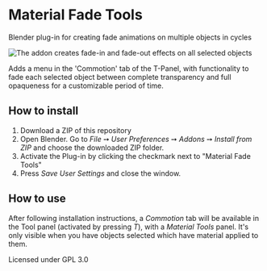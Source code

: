 # Material Fade Tools
Blender plug-in for creating fade animations on multiple objects in cycles

![The addon creates fade-in and fade-out effects on all selected objects](http://bastianilso.com/wp-content/uploads/2017/06/material_fadein_fadeout.png)

Adds a menu in the 'Commotion' tab of the T-Panel, with functionality to fade each selected object between complete transparency and full opaqueness for a customizable period of time.

## How to install

 1. Download a ZIP of this repository
 2. Open Blender. Go to _File_ ➙ _User Preferences_ ➙ _Addons_ ➙ _Install from ZIP_ and choose the downloaded ZIP folder.
 3. Activate the Plug-in by clicking the checkmark next to "Material Fade Tools"
4. Press _Save User Settings_ and close the window.
 
## How to use

After following installation instructions, a _Commotion_ tab will be available in the Tool panel (activated by pressing _T_), with a _Material Tools_ panel. It's only visible when you have objects selected which have material applied to them.

Licensed under GPL 3.0
